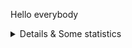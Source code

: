 Hello everybody

<details>
  <summary>Details & Some statistics</summary>

### What I do:
- Experienced Java Developer
  
### Statistics
  <img src="https://github-readme-stats.vercel.app/api?username=hanfak&show_icons=true" alt="GitHub stats">

<!--   <img src="https://github-readme-stats.vercel.app/api/top-langs/?username=hanfak&langs_count=5" alt="Languages"> -->

### Trophy
![trophy](https://github-profile-trophy.vercel.app/?username=hanfak)
</details>
